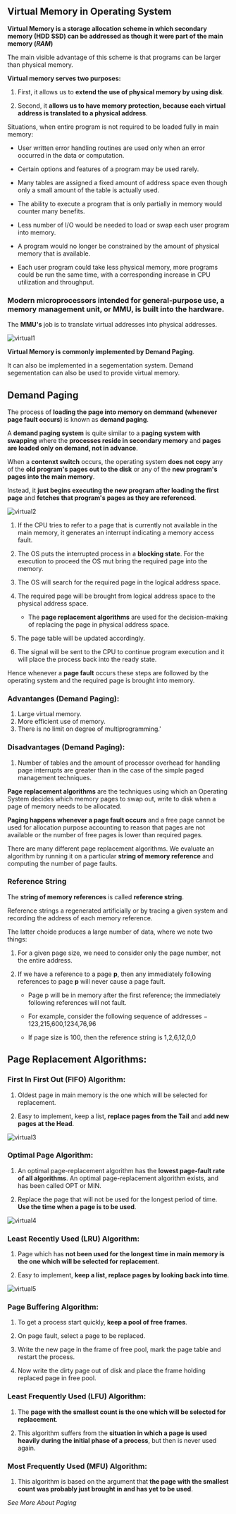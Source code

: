 ## Virtual Memory in Operating System

**Virtual Memory is a storage allocation scheme in which secondary memory (HDD SSD) can be addressed as though it were part of the main memory (_RAM_)**

The main visible advantage of this scheme is that programs can be larger than physical memory.

**Virtual memory serves two purposes:** 

1. First, it allows us to **extend the use of physical memory by using disk**. 

2. Second, it **allows us to have memory protection, because each virtual address is translated to a physical address**.

Situations, when entire program is not required to be loaded fully in main memory:

- User written error handling routines are used only when an error occurred in the data or computation.

- Certain options and features of a program may be used rarely.

- Many tables are assigned a fixed amount of address space even though only a small amount of the table is actually used.

- The ability to execute a program that is only partially in memory would counter many benefits.

- Less number of I/O would be needed to load or swap each user program into memory.

- A program would no longer be constrained by the amount of physical memory that is available.

- Each user program could take less physical memory, more programs could be run the same time, with a corresponding increase in CPU utilization and throughput.


### Modern microprocessors intended for general-purpose use, a memory management unit, or MMU, is built into the hardware.

The **MMU's** job is to translate virtual addresses into physical addresses. 

![virtual1](./virtual_memory_mmu.jpg)


**Virtual Memory is commonly implemented by Demand Paging**. 

It can also be implemented in a segementation system. Demand segementation can also be used to provide virtual memory. 


## Demand Paging

The process of **loading the page into memory on demmand (whenever page fault occurs)** is known as **demand paging**. 

A **demand paging system** is quite similar to a **paging system with swapping** where the **processes reside in secondary memory** and **pages are loaded only on demand, not in advance**.

When a **contenxt switch** occurs, the operating system **does not copy** any of the **old program's pages out to the disk** or any of the **new program's pages into the main memory**. 

Instead, it **just begins executing the new program after loading the first page** and **fetches that program's pages as they are referenced**.

![virtual2](./virtual_memory_demand_paging.jpg)

1. If the CPU tries to refer to a page that is currently not available in the main memory, it generates an interrupt indicating a memory access fault. 

2. The OS puts the interrupted process in a **blocking state**. For the execution to proceed the OS mut bring the required page into the memory. 

3. The OS will search for the required page in the logical address space. 

4. The required page will be brought from logical address space to the physical address space. 
    - The **page replacement algorithms** are used for the decision-making of replacing the page in physical address space. 

5. The page table will be updated accordingly.

6. The signal will be sent to the CPU to continue program execution and it will place the process back into the ready state. 

Hence whenever a **page fault** occurs these steps are followed by the operating system and the required page is brought into memory. 

### Advantanges (Demand Paging):

1. Large virtual memory.
2. More efficient use of memory.
3. There is no limit on degree of multiprogramming.'

### Disadvantages (Demand Paging):

1. Number of tables and the amount of processor overhead for handling page interrupts are greater than in the case of the simple paged management techniques.


**Page replacement algorithms** are the techniques using which an Operating System decides which memory pages to swap out, write to disk when a page of memory needs to be allocated. 

**Paging happens whenever a page fault occurs** and a free page cannot be used for allocation purpose accounting to reason that pages are not available or the number of free pages is lower than required pages.

There are many different page replacement algorithms. We evaluate an algorithm by running it on a particular **string of memory reference** and computing the number of page faults.

### Reference String

The **string of memory references** is called **reference string**. 

Reference strings a regenerated artificially or by tracing a given system and recording the address of each memory reference.

The latter choide produces a large number of data, where we note two things: 

1. For a given page size, we need to consider only the page number, not the entire address. 

2. If we have a reference to a page **p**, then any immediately following references to page **p** will never cause a page fault. 
    - Page p will be in memory after the first reference; the immediately following references will not fault.

    - For example, consider the following sequence of addresses − 123,215,600,1234,76,96

    - If page size is 100, then the reference string is 1,2,6,12,0,0


## Page Replacement Algorithms: 

### First In First Out (FIFO) Algorithm: 

1. Oldest page in main memory is the one which will be selected for replacement. 

2. Easy to implement, keep a list, **replace pages from the Tail** and **add new pages at the Head**.

![virtual3](./virtual_memory_fifo.jpg)


### Optimal Page Algorithm: 

1. An optimal page-replacement algorithm has the **lowest page-fault rate of all algorithms**. An optimal page-replacement algorithm exists, and has been called OPT or MIN.

2. Replace the page that will not be used for the longest period of time. **Use the time when a page is to be used**.

![virtual4](./virtual_memory_opr.jpg)


### Least Recently Used (LRU) Algorithm: 

1. Page which has **not been used for the longest time in main memory is the one which will be selected for replacement**.

2. Easy to implement, **keep a list, replace pages by looking back into time**.


![virtual5](./virtual_memory_lru.jpg)


### Page Buffering Algorithm: 

1. To get a process start quickly, **keep a pool of free frames**.

2. On page fault, select a page to be replaced.

3. Write the new page in the frame of free pool, mark the page table and restart the process.

4. Now write the dirty page out of disk and place the frame holding replaced page in free pool.


### Least Frequently Used (LFU) Algorithm: 

1. The **page with the smallest count is the one which will be selected for replacement**.

2. This algorithm suffers from the **situation in which a page is used heavily during the initial phase of a process**, but then is never used again.


### Most Frequently Used (MFU) Algorithm: 

1. This algorithm is based on the argument that **the page with the smallest count was probably just brought in and has yet to be used**.


_See More About Paging_